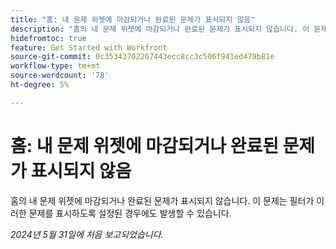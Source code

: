 ```yaml
---
title: "홈: 내 문제 위젯에 마감되거나 완료된 문제가 표시되지 않음"
description: "홈의 내 문제 위젯에 마감되거나 완료된 문제가 표시되지 않습니다. 이 문제는 필터가 이러한 문제를 표시하도록 설정된 경우에도 발생할 수 있습니다."
hidefromtoc: true
feature: Get Started with Workfront
source-git-commit: 0c35343702267443ecc8cc3c506f941ed479b81e
workflow-type: tm+mt
source-wordcount: '78'
ht-degree: 5%

---
```



# 홈: 내 문제 위젯에 마감되거나 완료된 문제가 표시되지 않음

홈의 내 문제 위젯에 마감되거나 완료된 문제가 표시되지 않습니다. 이 문제는 필터가 이러한 문제를 표시하도록 설정된 경우에도 발생할 수 있습니다.

_2024년 5월 31일에 처음 보고되었습니다._
